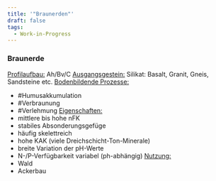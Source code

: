 ```yaml
---
title: '"Braunerden"'
draft: false
tags:
  - Work-in-Progress
---
```

### Braunerde

<u>Profilaufbau:</u> Ah/Bv/C
<u>Ausgangsgestein:</u> Silikat: Basalt, Granit, Gneis, Sandsteine etc.
<u>Bodenbildende Prozesse:</u>
- #Humusakkumulation 
- #Verbraunung 
- #Verlehmung 
<u>Eigenschaften:</u>
- mittlere bis hohe nFK
- stabiles Absonderungsgefüge
- häufig skelettreich
- hohe KAK (viele Dreichschicht-Ton-Minerale)
- breite Variation der pH-Werte
- N-/P-Verfügbarkeit variabel (ph-abhängig)
<u>Nutzung:</u>
- Wald
- Ackerbau